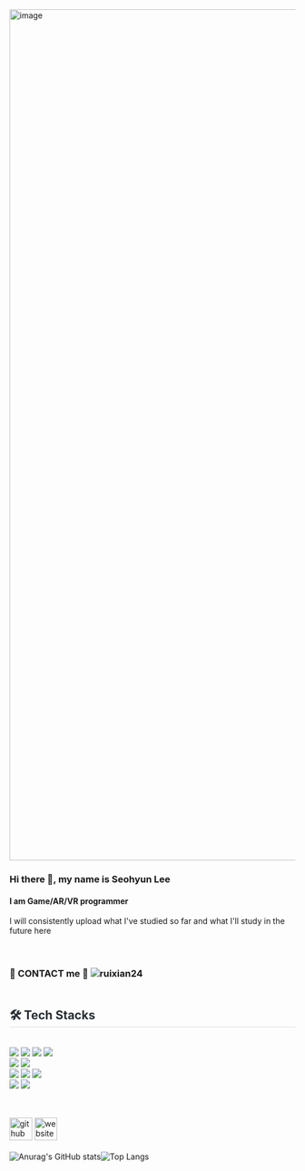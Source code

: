 <img width="1499" alt="image" src="https://github.com/ruixian24/web-basic/assets/133943814/b7b93a5b-6a51-43b9-8910-e34958662771">

### Hi there 👋, my name is Seohyun Lee
#### I am Game/AR/VR programmer

I will consistently upload what I've studied so far and what I'll study in the future here <br>
<br><br>

  ### 📨 CONTACT me 📨 ![ruixian24](https://img.shields.io/badge/ruixian24@naver.com-00B3E0?style=flat-square) <br><br>

<div style="text-align: left;">
    <h2 style="border-bottom: 1px solid #d8dee4; color: #282d33;"> 🛠️ Tech Stacks </h2> <br> 
    <div style="margin: ; text-align: left;" "text-align: left;"> <img src="https://img.shields.io/badge/C-A8B9CC?style=flat-square&logo=C&logoColor=white">
          <img src="https://img.shields.io/badge/C++-00599C?style=flat-square&logo=C%2B%2B&logoColor=white">
          <img src="https://img.shields.io/badge/C_Sharp-512BD4?style=flat-square&logo=csharp&logoColor=white">
          <img src="https://img.shields.io/badge/Javascript-F7DF1E?style=flat-square&logo=Javascript&logoColor=white"><br>
          <img src="https://img.shields.io/badge/Unity_Engine-ffffff?style=flat-square&logo=unity&logoColor=black">
          <img src="https://img.shields.io/badge/Unreal_Engine-444444?style=flat-square&logo=unrealengine&logoColor=white"><br>
          <img src="https://img.shields.io/badge/Visual_Studio-5C2D91?style=flat-square&logo=visualstudio&logoColor=white">
          <img src="https://img.shields.io/badge/VS_Code-007ACC?style=flat-square&logo=visualstudiocode&logoColor=white">
          <img src="https://img.shields.io/badge/Github-181717?style=flat-square&logo=Github&logoColor=white"><br>
          <img src="https://img.shields.io/badge/Notion-333333?style=flat-square&logo=notion&logoColor=white">
          <img src="https://img.shields.io/badge/Discord-5865F2?style=flat-square&logo=Discord&logoColor=white"><br><br>
          <br/></div>



[<img src='https://cdn.jsdelivr.net/npm/simple-icons@3.0.1/icons/github.svg' alt='github' height='40'>](https://github.com/ruixian24)  [<img src='https://cdn.jsdelivr.net/npm/simple-icons@3.0.1/icons/icloud.svg' alt='website' height='40'>](http://127.0.0.1:3000/index.html)<br><br>
![Anurag's GitHub stats](https://github-readme-stats.vercel.app/api?username=ruixian24&show_icons=true&theme=rose)![Top Langs](https://github-readme-stats.vercel.app/api/top-langs/?username=ruixian24&layout=compact)

